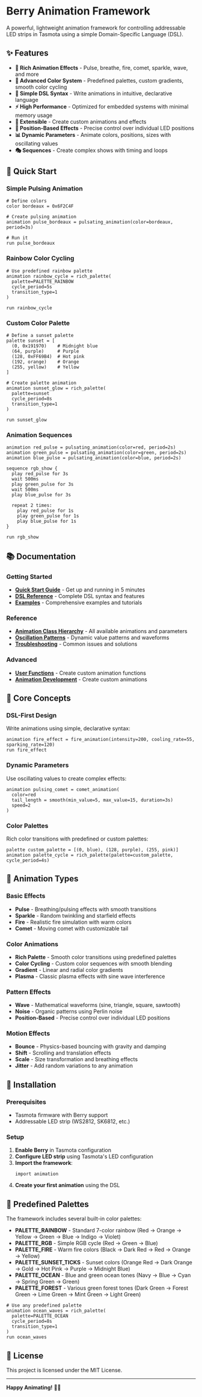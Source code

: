 # Berry Animation Framework

A powerful, lightweight animation framework for controlling addressable LED strips in Tasmota using a simple Domain-Specific Language (DSL).

## ✨ Features

- **🎨 Rich Animation Effects** - Pulse, breathe, fire, comet, sparkle, wave, and more
- **🌈 Advanced Color System** - Predefined palettes, custom gradients, smooth color cycling
- **📝 Simple DSL Syntax** - Write animations in intuitive, declarative language
- **⚡ High Performance** - Optimized for embedded systems with minimal memory usage
- **🔧 Extensible** - Create custom animations and effects
- **🎯 Position-Based Effects** - Precise control over individual LED positions
- **📊 Dynamic Parameters** - Animate colors, positions, sizes with oscillating values
- **🎭 Sequences** - Create complex shows with timing and loops

## 🚀 Quick Start

### Simple Pulsing Animation

```berry
# Define colors
color bordeaux = 0x6F2C4F

# Create pulsing animation
animation pulse_bordeaux = pulsating_animation(color=bordeaux, period=3s)

# Run it
run pulse_bordeaux
```

### Rainbow Color Cycling

```berry
# Use predefined rainbow palette
animation rainbow_cycle = rich_palette(
  palette=PALETTE_RAINBOW
  cycle_period=5s
  transition_type=1
)

run rainbow_cycle
```

### Custom Color Palette

```berry
# Define a sunset palette
palette sunset = [
  (0, 0x191970)    # Midnight blue
  (64, purple)     # Purple
  (128, 0xFF69B4)  # Hot pink
  (192, orange)    # Orange
  (255, yellow)    # Yellow
]

# Create palette animation
animation sunset_glow = rich_palette(
  palette=sunset
  cycle_period=8s
  transition_type=1
)

run sunset_glow
```

### Animation Sequences

```berry
animation red_pulse = pulsating_animation(color=red, period=2s)
animation green_pulse = pulsating_animation(color=green, period=2s)
animation blue_pulse = pulsating_animation(color=blue, period=2s)

sequence rgb_show {
  play red_pulse for 3s
  wait 500ms
  play green_pulse for 3s
  wait 500ms
  play blue_pulse for 3s
  
  repeat 2 times:
    play red_pulse for 1s
    play green_pulse for 1s
    play blue_pulse for 1s
}

run rgb_show
```

## 📚 Documentation

### Getting Started
- **[Quick Start Guide](docs/QUICK_START.md)** - Get up and running in 5 minutes
- **[DSL Reference](docs/DSL_REFERENCE.md)** - Complete DSL syntax and features
- **[Examples](docs/EXAMPLES.md)** - Comprehensive examples and tutorials

### Reference
- **[Animation Class Hierarchy](docs/ANIMATION_CLASS_HIERARCHY.md)** - All available animations and parameters
- **[Oscillation Patterns](docs/OSCILLATION_PATTERNS.md)** - Dynamic value patterns and waveforms
- **[Troubleshooting](docs/TROUBLESHOOTING.md)** - Common issues and solutions

### Advanced
- **[User Functions](docs/USER_FUNCTIONS.md)** - Create custom animation functions
- **[Animation Development](docs/ANIMATION_DEVELOPMENT.md)** - Create custom animations

## 🎯 Core Concepts

### DSL-First Design
Write animations using simple, declarative syntax:
```berry
animation fire_effect = fire_animation(intensity=200, cooling_rate=55, sparking_rate=120)
run fire_effect
```

### Dynamic Parameters
Use oscillating values to create complex effects:
```berry
animation pulsing_comet = comet_animation(
  color=red
  tail_length = smooth(min_value=5, max_value=15, duration=3s)
  speed=2
)
```

### Color Palettes
Rich color transitions with predefined or custom palettes:
```berry
palette custom_palette = [(0, blue), (128, purple), (255, pink)]
animation palette_cycle = rich_palette(palette=custom_palette, cycle_period=4s)
```

## 🎨 Animation Types

### Basic Effects
- **Pulse** - Breathing/pulsing effects with smooth transitions
- **Sparkle** - Random twinkling and starfield effects
- **Fire** - Realistic fire simulation with warm colors
- **Comet** - Moving comet with customizable tail

### Color Animations  
- **Rich Palette** - Smooth color transitions using predefined palettes
- **Color Cycling** - Custom color sequences with smooth blending
- **Gradient** - Linear and radial color gradients
- **Plasma** - Classic plasma effects with sine wave interference

### Pattern Effects
- **Wave** - Mathematical waveforms (sine, triangle, square, sawtooth)
- **Noise** - Organic patterns using Perlin noise
- **Position-Based** - Precise control over individual LED positions

### Motion Effects
- **Bounce** - Physics-based bouncing with gravity and damping
- **Shift** - Scrolling and translation effects
- **Scale** - Size transformation and breathing effects
- **Jitter** - Add random variations to any animation

## 🔧 Installation

### Prerequisites
- Tasmota firmware with Berry support
- Addressable LED strip (WS2812, SK6812, etc.)

### Setup
1. **Enable Berry** in Tasmota configuration
2. **Configure LED strip** using Tasmota's LED configuration
3. **Import the framework**:
   ```berry
   import animation
   ```
4. **Create your first animation** using the DSL

## 🌈 Predefined Palettes

The framework includes several built-in color palettes:

- **PALETTE_RAINBOW** - Standard 7-color rainbow (Red → Orange → Yellow → Green → Blue → Indigo → Violet)
- **PALETTE_RGB** - Simple RGB cycle (Red → Green → Blue)
- **PALETTE_FIRE** - Warm fire colors (Black → Dark Red → Red → Orange → Yellow)
- **PALETTE_SUNSET_TICKS** - Sunset colors (Orange Red → Dark Orange → Gold → Hot Pink → Purple → Midnight Blue)
- **PALETTE_OCEAN** - Blue and green ocean tones (Navy → Blue → Cyan → Spring Green → Green)
- **PALETTE_FOREST** - Various green forest tones (Dark Green → Forest Green → Lime Green → Mint Green → Light Green)

```berry
# Use any predefined palette
animation ocean_waves = rich_palette(
  palette=PALETTE_OCEAN
  cycle_period=8s
  transition_type=1
)
run ocean_waves
```

## 📄 License

This project is licensed under the MIT License.

---

**Happy Animating!** 🎨✨
